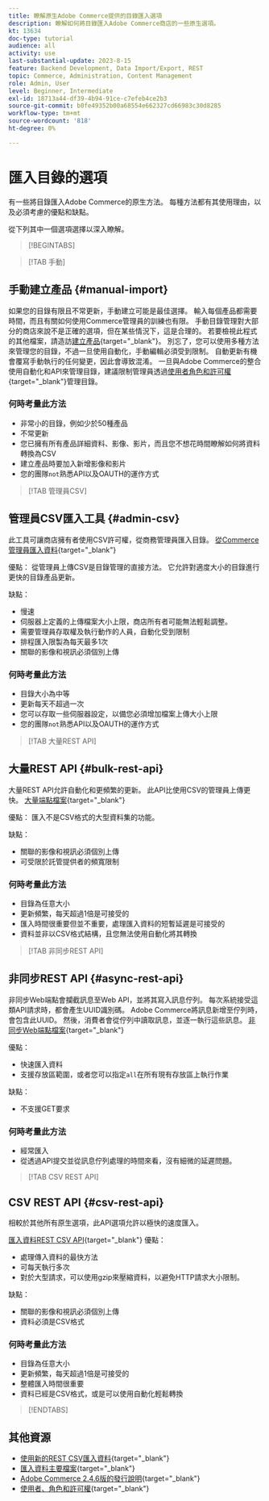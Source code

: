 ```yaml
---
title: 瞭解原生Adobe Commerce提供的目錄匯入選項
description: 瞭解如何將目錄匯入Adobe Commerce商店的一些原生選項。
kt: 13634
doc-type: tutorial
audience: all
activity: use
last-substantial-update: 2023-8-15
feature: Backend Development, Data Import/Export, REST
topic: Commerce, Administration, Content Management
role: Admin, User
level: Beginner, Intermediate
exl-id: 18713a44-df39-4b94-91ce-c7efeb4ce2b3
source-git-commit: b0fe49352b00a68554e662327cd66983c30d8285
workflow-type: tm+mt
source-wordcount: '818'
ht-degree: 0%

---
```


# 匯入目錄的選項

有一些將目錄匯入Adobe Commerce的原生方法。 每種方法都有其使用理由，以及必須考慮的優點和缺點。

從下列其中一個選項選擇以深入瞭解。

>[!BEGINTABS]

>[!TAB 手動]

## 手動建立產品 {#manual-import}

如果您的目錄有限且不常更新，手動建立可能是最佳選擇。 輸入每個產品都需要時間，而且有關如何使用Commerce管理員的訓練也有限。 手動目錄管理對大部分的商店來說不是正確的選項，但在某些情況下，這是合理的。 若要檢視此程式的其他檔案，請造訪[建立產品](https://experienceleague.adobe.com/docs/commerce-admin/catalog/products/product-create.html){target="_blank"}。 別忘了，您可以使用多種方法來管理您的目錄，不過一旦使用自動化，手動編輯必須受到限制。 自動更新有機會覆寫手動執行的任何變更，因此會導致混淆。 一旦與Adobe Commerce的整合使用自動化和API來管理目錄，建議限制管理員透過[使用者角色和許可權](https://experienceleague.adobe.com/docs/commerce-admin/systems/user-accounts/permissions-user-roles.html){target="_blank"}管理目錄。

### 何時考量此方法

- 非常小的目錄，例如少於50種產品
- 不常更新
- 您已擁有所有產品詳細資料、影像、影片，而且您不想花時間瞭解如何將資料轉換為CSV
- 建立產品時要加入新增影像和影片
- 您的團隊`not`熟悉API以及OAUTH的運作方式

>[!TAB 管理員CSV]

## 管理員CSV匯入工具 {#admin-csv}

此工具可讓商店擁有者使用CSV許可權，從商務管理員匯入目錄。
[從Commerce管理員匯入資料](https://experienceleague.adobe.com/docs/commerce-admin/systems/data-transfer/import/data-import.html){target="_blank"}

優點：
從管理員上傳CSV是目錄管理的直接方法。 它允許對適度大小的目錄進行更快的目錄產品更新。

缺點：

- 慢速
- 伺服器上定義的上傳檔案大小上限，商店所有者可能無法輕鬆調整。
- 需要管理員存取權及執行動作的人員，自動化受到限制
- 排程匯入限製為每天最多1次
- 關聯的影像和視訊必須個別上傳

### 何時考量此方法

- 目錄大小為中等
- 更新每天不超過一次
- 您可以存取一些伺服器設定，以備您必須增加檔案上傳大小上限
- 您的團隊`not`熟悉API以及OAUTH的運作方式

>[!TAB 大量REST API]

## 大量REST API {#bulk-rest-api}

大量REST API允許自動化和更頻繁的更新。 此API比使用CSV的管理員上傳更快。
[大量端點檔案](https://developer.adobe.com/commerce/webapi/rest/use-rest/bulk-endpoints/){target="_blank"}

優點：
匯入不是CSV格式的大型資料集的功能。

缺點：

- 關聯的影像和視訊必須個別上傳
- 可受限於託管提供者的頻寬限制

### 何時考量此方法

- 目錄為任意大小
- 更新頻繁，每天超過1倍是可接受的
- 匯入時間很重要但並不重要，處理匯入資料的短暫延遲是可接受的
- 資料並非以CSV格式結構，且您無法使用自動化將其轉換

>[!TAB 非同步REST API]

## 非同步REST API {#async-rest-api}

非同步Web端點會攔截訊息至Web API，並將其寫入訊息佇列。 每次系統接受這類API請求時，都會產生UUID識別碼。 Adobe Commerce將訊息新增至佇列時，會包含此UUID。 然後，消費者會從佇列中讀取訊息，並逐一執行這些訊息。
[非同步Web端點檔案](https://developer.adobe.com/commerce/webapi/rest/use-rest/asynchronous-web-endpoints/){target="_blank"}

優點：

- 快速匯入資料
- 支援存放區範圍，或者您可以指定`all`在所有現有存放區上執行作業

缺點：

- 不支援GET要求

### 何時考量此方法

- 經常匯入
- 從透過API提交並從訊息佇列處理的時間來看，沒有細微的延遲問題。


>[!TAB CSV REST API]

## CSV REST API {#csv-rest-api}

相較於其他所有原生選項，此API選項允許以極快的速度匯入。

[匯入資料REST CSV API](https://developer.adobe.com/commerce/webapi/rest/modules/import/){target="_blank"}
優點：

- 處理傳入資料的最快方法
- 可每天執行多次
- 對於大型請求，可以使用gzip來壓縮資料，以避免HTTP請求大小限制。

缺點：

- 關聯的影像和視訊必須個別上傳
- 資料必須是CSV格式

### 何時考量此方法

- 目錄為任意大小
- 更新頻繁，每天超過1倍是可接受的
- 整體匯入時間很重要
- 資料已經是CSV格式，或是可以使用自動化輕鬆轉換

>[!ENDTABS]

## 其他資源

- [使用新的REST CSV匯入資料](https://developer.adobe.com/commerce/webapi/rest/modules/import/){target="_blank"}
- [匯入資料主要檔案](https://experienceleague.adobe.com/docs/commerce-admin/systems/data-transfer/import/data-import.html){target="_blank"}
- [Adobe Commerce 2.4.6版的發行說明](https://experienceleague.adobe.com/docs/commerce-operations/release/notes/adobe-commerce/2-4-6.html){target="_blank"}
- [使用者、角色和許可權](../site-management/users-roles-permissions.md){target="_blank"}
